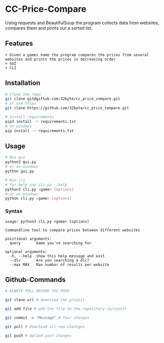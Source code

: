 # CC-Price-Compare
Using requests and BeautifulSoup the program collects data from websites, compares them and prints out a sorted list. 

## Features
```
+ Given a games name the program compares the prices from several websites and prints the prices in decreasing order
+ GUI
+ CLI
```

## Installation
```bash
# Clone the repo
git clone git@github.com:32byte/cc_price_compare.git
# or use https
git clone https://github.com/32byte/cc_price_compare.git

# Install requirements
pip3 install -r requirements.txt
# on windows
pip install -r requirements.txt
```

## Usage
```bash
# Run gui
python3 gui.py
# or on windows
python gui.py

# Run cli
# for help use cli.py --help
python3 cli.py <game> [options]
# or on windows
python cli.py <game> [options]
```

### Syntax
```
usage: python3 cli.py <game> [options]

Commandline tool to compare prices between different websites

positional arguments:
  query       Game you're searching for

optional arguments:
  -h, --help  show this help message and exit
  --dlc       Are you searching a dlc?
  --max MAX   Max number of results per website
```

## Github-Commands
```bash
# ALWAYS PULL BEFORE YOU PUSH

git clone url # download the project

git add file # add the file to the repository (project)

git commit -m "Message" # Your changes 

git pull # Download all new chantges

git push # Uplaod your changes
```